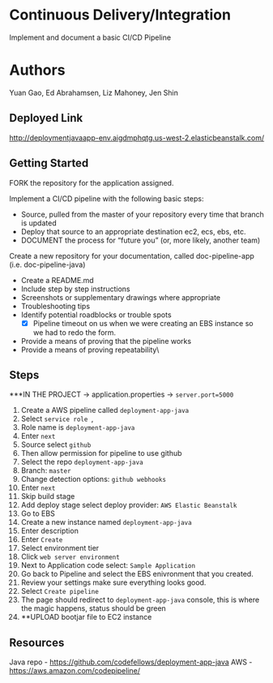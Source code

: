 # Continuous Delivery/Integration

Implement and document a basic CI/CD Pipeline

# Authors

Yuan Gao, Ed Abrahamsen, Liz Mahoney, Jen Shin

## Deployed Link

http://deploymentjavaapp-env.aigdmphqtg.us-west-2.elasticbeanstalk.com/


## Getting Started

FORK the repository for the application assigned.

Implement a CI/CD pipeline with the following basic steps:

- Source, pulled from the master of your repository every time that branch is updated
- Deploy that source to an appropriate destination ec2, ecs, ebs, etc.
- DOCUMENT the process for “future you” (or, more likely, another team)

Create a new repository for your documentation, called doc-pipeline-app (i.e. doc-pipeline-java)
- Create a README.md
- Include step by step instructions
- Screenshots or supplementary drawings where appropriate
- Troubleshooting tips
- Identify potential roadblocks or trouble spots
	- [x]	Pipeline timeout on us when we were creating an EBS instance so we had to redo the form.
- Provide a means of proving that the pipeline works
- Provide a means of proving repeatability\


## Steps 

***IN THE PROJECT -> application.properties -> `server.port=5000`

1. Create a AWS pipeline called `deployment-app-java`
2. Select `service role	`, 
3. Role name is `deployment-app-java`
4. Enter `next`
5. Source select `github` 
6. Then allow permission for pipeline to use github
7. Select the repo `deployment-app-java`
8. Branch: `master`
9. Change detection options: `github webhooks`
10. Enter `next`
11. Skip build stage
12. Add deploy stage select deploy provider: `AWS Elastic Beanstalk`
13. Go to EBS
14. Create a new instance named `deployment-app-java`
15. Enter description
16. Enter `Create`
17. Select environment tier
18. Click `web server environment`
19. Next to Application code select: `Sample Application`
20. Go back to Pipeline and select the EBS enivronment that you created.
21. Review your settings make sure everything looks good.
22. Select `Create pipeline`
23. The page should redirect to `deployment-app-java` console, this is where the magic happens, status should be green
24. **UPLOAD bootjar file to EC2 instance


## Resources
Java repo - https://github.com/codefellows/deployment-app-java
AWS - https://aws.amazon.com/codepipeline/